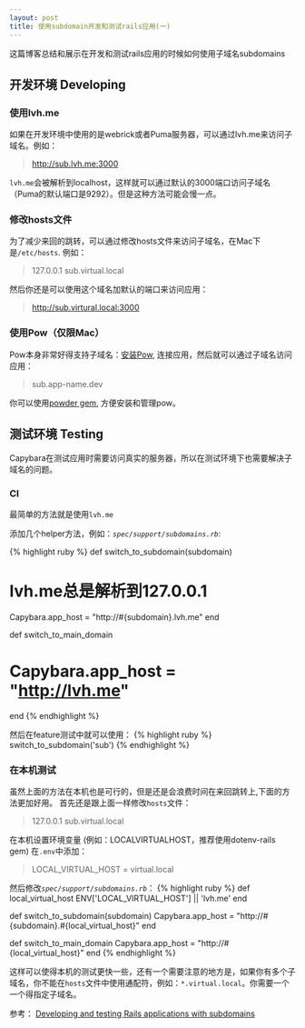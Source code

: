 ```yaml
---
layout: post
title: 使用subdomain开发和测试rails应用(一)
---
```


这篇博客总结和展示在开发和测试rails应用的时候如何使用子域名subdomains

## 开发环境 Developing

### 使用lvh.me

如果在开发环境中使用的是webrick或者Puma服务器，可以通过lvh.me来访问子域名。例如：

> http://sub.lvh.me:3000

`lvh.me`会被解析到localhost，这样就可以通过默认的3000端口访问子域名（Puma的默认端口是9292）。但是这种方法可能会慢一点。

### 修改hosts文件
为了减少来回的跳转，可以通过修改hosts文件来访问子域名，在Mac下是`/etc/hosts`. 例如：

> 127.0.0.1 sub.virtual.local

然后你还是可以使用这个域名加默认的端口来访问应用：

> http://sub.virtural.local:3000

### 使用Pow（仅限Mac）
Pow本身非常好得支持子域名：[安装Pow](http://pow.cx/manualhtml#section_1), 连接应用，然后就可以通过子域名访问应用：

> sub.app-name.dev

你可以使用[powder gem](https://github.com/Rodreegez/powder), 方便安装和管理pow。

## 测试环境 Testing
Capybara在测试应用时需要访问真实的服务器，所以在测试环境下也需要解决子域名的问题。

### CI
最简单的方法就是使用`lvh.me`

添加几个helper方法，例如：<cite>`spec/support/subdomains.rb`</cite>:

{% highlight ruby %}
def switch_to_subdomain(subdomain)
  # lvh.me总是解析到127.0.0.1
  Capybara.app_host = "http://#{subdomain}.lvh.me"
end

def switch_to_main_domain
  # Capybara.app_host = "http://lvh.me"
end
{% endhighlight %}

然后在feature测试中就可以使用：
{% highlight ruby %}
switch_to_subdomain('sub')
{% endhighlight %}

### 在本机测试
虽然上面的方法在本机也是可行的，但是还是会浪费时间在来回跳转上,下面的方法更加好用。
首先还是跟上面一样修改`hosts`文件：

> 127.0.0.1 sub.virtual.local

在本机设置环境变量 (例如：LOCALVIRTUALHOST，推荐使用dotenv-rails gem)
在`.env`中添加：

> LOCAL_VIRTUAL_HOST  = virtual.local

然后修改<cite>`spec/support/subdomains.rb`</cite>：
{% highlight ruby %}
def local_virtual_host
    ENV['LOCAL_VIRTUAL_HOST'] || 'lvh.me'
end

def switch_to_subdomain(subdomain)
    Capybara.app_host = "http://#{subdomain}.#{local_virtual_host}"
end

def switch_to_main_domain
    Capybara.app_host = "http://#{local_virtual_host}"
end
{% endhighlight %}

这样可以使得本机的测试更快一些，还有一个需要注意的地方是，如果你有多个子域名，你不能在`hosts`文件中使用通配符，例如：`*.virtual.local`。你需要一个一个得指定子域名。

参考：
[Developing and testing Rails applications with subdomains](https://reinteractive.net/posts/199-developing-and-testing-rails-applications-with-subdomains)
